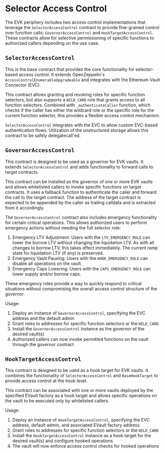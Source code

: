 # Selector Access Control

The EVK periphery includes two access control implementations that leverage the `SelectorAccessControl` contract to provide fine-grained control over function calls: `GovernorAccessControl` and `HookTargetAccessControl`. These contracts allow for selective permissioning of specific functions to authorized callers depending on the use case.

## `SelectorAccessControl`

This is the base contract that provides the core functionality for selector-based access control. It extends OpenZeppelin's `AccessControlEnumerableUpgradeable` and integrates with the Ethereum Vault Connector (EVC).

This contract allows granting and revoking roles for specific function selectors, but also supports a `WILD_CARD` role that grants access to all function selectors. Combined with `_authenticateCaller` function, which checks if the caller has either the wildcard role or the specific role for the current function selector, this provides a flexible access control mechanism.

`SelectorAccessControl` integrates with the EVC to allow custom EVC-based authentication flows. Utilization of the unstructured storage allows this contract to be safely delegatecall'ed.

## `GovernorAccessControl`

This contract is designed to be used as a governor for EVK vaults. It extends `SelectorAccessControl` and adds functionality to forward calls to target contracts.

This contract can be installed as the governor of one or more EVK vaults and allows whitelisted callers to invoke specific functions on target contracts. It uses a fallback function to authenticate the caller and forward the call to the target contract. The address of the target contract is expected to be appended by the caller as trailing calldata and is extracted from it accordingly.

The `GovernorAccessControl` contract also includes emergency functionality for certain critical operations. This allows authorized users to perform emergency actions without needing the full selector role:
1. Emergency LTV Adjustment: Users with the `LTV_EMERGENCY_ROLE` can lower the borrow LTV without changing the liquidation LTV. As with all changes to borrow LTV, this takes effect immediately. The current ramp state for liquidation LTV (if any) is preserved.
2. Emergency Vault Pausing: Users with the `HOOK_EMERGENCY_ROLE` can disable all operations on the vault.
3. Emergency Caps Lowering: Users with the `CAPS_EMERGENCY_ROLE` can lower supply and/or borrow caps.

These emergency roles provide a way to quickly respond to critical situations without compromising the overall access control structure of the governor.

Usage:
1. Deploy an instance of `GovernorAccessControl`, specifying the EVC address and the default admin
2. Grant roles to addresses for specific function selectors or the `WILD_CARD`
3. Install the `GovernorAccessControl` instance as the governor of the desired vault(s)
4. Authorized callers can now invoke permitted functions on the vault through the governor contract

## `HookTargetAccessControl`

This contract is designed to be used as a hook target for EVK vaults. It combines the functionality of `SelectorAccessControl` and `BaseHookTarget` to provide access control at the hook level.

This contract can be associated with one or more vaults deployed by the specified EVault factory as a hook target and allows specific operations on the vault to be executed only by whitelisted callers.

Usage:
1. Deploy an instance of `HookTargetAccessControl`, specifying the EVC address, default admin, and associated EVault factory address
2. Grant roles to addresses for specific function selectors or the `WILD_CARD`
3. Install the `HookTargetAccessControl` instance as a hook target for the desired vault(s) and configure hooked operations
4. The vault will now enforce access control checks for hooked operations